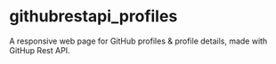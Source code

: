 # githubrestapi_profiles
 A responsive web page for GitHub profiles & profile details, made with GitHup Rest API.
